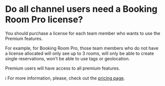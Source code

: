 # Do all channel users need a Booking Room Pro license?

<p class="no-margin">You should purchase a license for each team member who wants to use the Premium features.  </p>
<p class="no-margin">For example, for Booking Room Pro, those team members who do not have a license allocated will only see up to 3 rooms, will only be able to create single reservations, won't be able to use tags or geolocation.  </p>
<p class="no-margin"></p>
<p class="no-margin">Premium users will have access to all premium features.  </p>
<p class="no-margin"></p>
<p class="no-margin">ℹ️ For more information, please, check out the <a href="https://app.intercom.com/" target="_blank" class="intercom-content-link">pricing page</a>.  </p>



